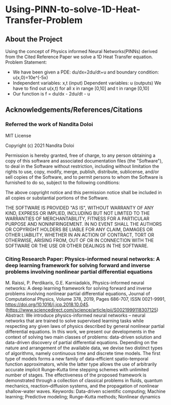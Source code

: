 # Using-PINN-to-solve-1D-Heat-Transfer-Problem

## About the Project

Using the concept of Physics informed Neural Networks(PINNs) derived from the Cited Reference Paper we solve a 1D Heat Transfer equation.
Problem Statement:
- We have been given a PDE: du/dx=2du/dt+u and boundary condition: u(x,0)=10e^(-5x)
- Independent variables: x,t (input) Dependent variables: u (outputs) We have to find out u(x,t) for all x in range [0,10] and t in range [0,10]
- Our function is f = du/dx - 2du/dt - u


## Acknowledgements/References/Citations

### Referred the work of Nandita Doloi
MIT License

Copyright (c) 2021 Nandita Doloi

Permission is hereby granted, free of charge, to any person obtaining a copy
of this software and associated documentation files (the "Software"), to deal
in the Software without restriction, including without limitation the rights
to use, copy, modify, merge, publish, distribute, sublicense, and/or sell
copies of the Software, and to permit persons to whom the Software is
furnished to do so, subject to the following conditions:

The above copyright notice and this permission notice shall be included in all
copies or substantial portions of the Software.

THE SOFTWARE IS PROVIDED "AS IS", WITHOUT WARRANTY OF ANY KIND, EXPRESS OR
IMPLIED, INCLUDING BUT NOT LIMITED TO THE WARRANTIES OF MERCHANTABILITY,
FITNESS FOR A PARTICULAR PURPOSE AND NONINFRINGEMENT. IN NO EVENT SHALL THE
AUTHORS OR COPYRIGHT HOLDERS BE LIABLE FOR ANY CLAIM, DAMAGES OR OTHER
LIABILITY, WHETHER IN AN ACTION OF CONTRACT, TORT OR OTHERWISE, ARISING FROM,
OUT OF OR IN CONNECTION WITH THE SOFTWARE OR THE USE OR OTHER DEALINGS IN THE
SOFTWARE.

### Citing Research Paper: Physics-informed neural networks: A deep learning framework for solving forward and inverse problems involving nonlinear partial differential equations

M. Raissi, P. Perdikaris, G.E. Karniadakis, Physics-informed neural networks: A deep learning framework for solving forward and inverse problems involving nonlinear partial differential equations, Journal of Computational Physics, Volume 378, 2019, Pages 686-707, ISSN 0021-9991,
https://doi.org/10.1016/j.jcp.2018.10.045.
(https://www.sciencedirect.com/science/article/pii/S0021999118307125)
Abstract: We introduce physics-informed neural networks – neural networks that are trained to solve supervised learning tasks while respecting any given laws of physics described by general nonlinear partial differential equations. In this work, we present our developments in the context of solving two main classes of problems: data-driven solution and data-driven discovery of partial differential equations. Depending on the nature and arrangement of the available data, we devise two distinct types of algorithms, namely continuous time and discrete time models. The first type of models forms a new family of data-efficient spatio-temporal function approximators, while the latter type allows the use of arbitrarily accurate implicit Runge–Kutta time stepping schemes with unlimited number of stages. The effectiveness of the proposed framework is demonstrated through a collection of classical problems in fluids, quantum mechanics, reaction–diffusion systems, and the propagation of nonlinear shallow-water waves.
Keywords: Data-driven scientific computing; Machine learning; Predictive modeling; Runge–Kutta methods; Nonlinear dynamics

